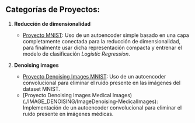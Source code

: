 ## Categorías de Proyectos:

1. **Reducción de dimensionalidad**
   - [Proyecto MNIST](./DIMENSIONALITY_REDUCTION/DimensionalityReduction-MNIST): Uso de un autoencoder simple basado en una capa completamente conectada para la reducción de dimensionalidad, para finalmente usar dicha representación compacta y entrenar el modelo de clasificación *Logistic Regression*.


2. **Denoising images**
   - [Proyecto Denoising Images MNIST](./IMAGE_DENOISING/ImageDenoising-MNIST): Uso de un autoencoder convolucional para eliminar el ruido presente en las imágenes del dataset MNIST.
   - [Proyecto Denoising Images Medical Images)(./IMAGE_DENOISING/ImageDenoising-MedicalImages): Implementación de un autoencoder convolucional para eliminar el ruido presente en imágenes médicas.
